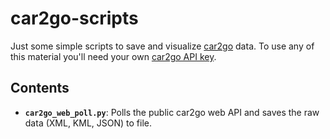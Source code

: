 car2go-scripts
==============

Just some simple scripts to save and visualize [car2go](https://www.car2go.com) data. To use any of this material you'll need your own [car2go API key](https://code.google.com/p/car2go/wiki/oauth).

## Contents
- **`car2go_web_poll.py`**: Polls the public car2go web API and saves the raw data (XML, KML, JSON) to file.
